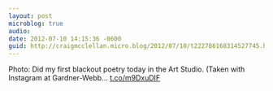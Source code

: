 ```yaml
---
layout: post
microblog: true
audio: 
date: 2012-07-10 14:15:36 -0600
guid: http://craigmcclellan.micro.blog/2012/07/10/t222786168314527745.html
---
```

Photo: Did my first blackout poetry today in the Art Studio. (Taken with Instagram at Gardner-Webb... [t.co/m9DxuDIF](http://t.co/m9DxuDIF)
